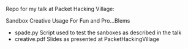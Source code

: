 Repo for my talk at Packet Hacking Village:

Sandbox Creative Usage For Fun and Pro...Blems

- spade.py        Script used to test the sanboxes as described in the talk
- creative.pdf    Slides as presented at PacketHackingVillage
